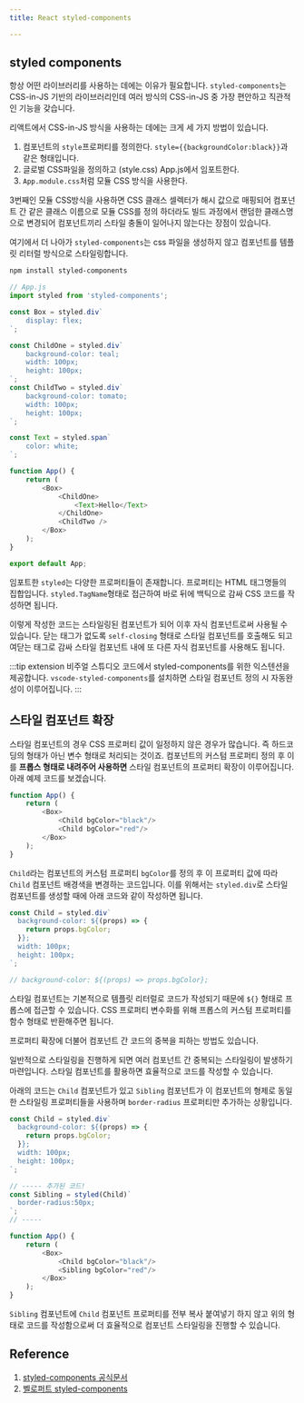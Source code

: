 ```yaml
---
title: React styled-components

---
```

## styled components 
항상 어떤 라이브러리를 사용하는 데에는 이유가 필요합니다. `styled-components`는 CSS-in-JS 기반의 라이브러리인데 여러 방식의 CSS-in-JS 중 가장 편안하고 직관적인 기능을 갖습니다.

리액트에서 CSS-in-JS 방식을 사용하는 데에는 크게 세 가지 방법이 있습니다.
1. 컴포넌트의 `style`프로퍼티를 정의한다. `style={{backgroundColor:black}}`과 같은 형태입니다.
2. 글로벌 CSS파일을 정의하고 (style.css) App.js에서 임포트한다.
3. `App.module.css`처럼 모듈 CSS 방식을 사용한다.

3번째인 모듈 CSS방식을 사용하면 CSS 클래스 셀렉터가 해시 값으로 매핑되어 컴포넌트 간 같은 클래스 이름으로 모듈 CSS를 정의 하더라도 빌드 과정에서 랜덤한 클래스명으로 변경되어 컴포넌트끼리 스타일 충돌이 일어나지 않는다는 장점이 있습니다.

여기에서 더 나아가 `styled-components`는 css 파일을 생성하지 않고 컴포넌트를 템플릿 리터럴 방식으로 스타일링합니다. 

```sh
npm install styled-components
```
```javascript
// App.js
import styled from 'styled-components';

const Box = styled.div`
    display: flex;
`;

const ChildOne = styled.div`
    background-color: teal;
    width: 100px;
    height: 100px;
`;
const ChildTwo = styled.div`
    background-color: tomato;
    width: 100px;
    height: 100px;
`;

const Text = styled.span`
    color: white;
`;

function App() {
    return (
        <Box>
            <ChildOne>
                <Text>Hello</Text>
            </ChildOne>
            <ChildTwo />
        </Box>
    );
}

export default App;
```

임포트한 `styled`는 다양한 프로퍼티들이 존재합니다. 프로퍼티는 HTML 태그명들의 집합입니다. 
`styled.TagName`형태로 접근하여 바로 뒤에 백틱으로 감싸 CSS 코드를 작성하면 됩니다.

이렇게 작성한 코드는 스타일링된 컴포넌트가 되어 이후 자식 컴포넌트로써 사용될 수 있습니다. 닫는 태그가 없도록 `self-closing` 형태로 스타일 컴포넌트를 호출해도 되고 여닫는 태그로 감싸 스타일 컴포넌트 내에 또 다른 자식 컴포넌트를 사용해도 됩니다.

:::tip extension
비주얼 스튜디오 코드에서 styled-components를 위한 익스텐션을 제공합니다. `vscode-styled-components`를 설치하면 스타일 컴포넌트 정의 시 자동완성이 이루어집니다.
:::

## 스타일 컴포넌트 확장

스타일 컴포넌트의 경우 CSS 프로퍼티 값이 일정하지 않은 경우가 많습니다. 즉 하드코딩의 형태가 아닌 변수 형태로 처리되는 것이죠. 컴포넌트의 커스텀 프로퍼티 정의 후 이를 **프롭스 형태로 내려주어 사용하면** 스타일 컴포넌트의 프로퍼티 확장이 이루어집니다. 아래 예제 코드를 보겠습니다.


```javascript
function App() {
    return (
        <Box>
            <Child bgColor="black"/>
            <Child bgColor="red"/>      
        </Box>
    );
}
```

`Child`라는 컴포넌트의 커스텀 프로퍼티 `bgColor`를 정의 후 이 프로퍼티 값에 따라 `Child` 컴포넌트 배경색을 변경하는 코드입니다. 이를 위해서는 `styled.div`로 스타일 컴포넌트를 생성할 때에 아래 코드와 같이 작성하면 됩니다.

```javascript
const Child = styled.div`
  background-color: ${(props) => {
    return props.bgColor;
  }};
  width: 100px;
  height: 100px;
`;

// background-color: ${(props) => props.bgColor};
```

스타일 컴포넌트는 기본적으로 템플릿 리터럴로 코드가 작성되기 때문에 `${}` 형태로 프롭스에 접근할 수 있습니다. CSS 프로퍼티 변수화를 위해 프롭스의 커스텀 프로퍼티를 함수 형태로 반환해주면 됩니다.

프로퍼티 확장에 더불어 컴포넌트 간 코드의 중복을 피하는 방법도 있습니다.

일반적으로 스타일링을 진행하게 되면 여러 컴포넌트 간 중복되는 스타일링이 발생하기 마련입니다. 스타일 컴포넌트를 활용하면 효율적으로 코드를 작성할 수 있습니다.

아래의 코드는 `Child` 컴포넌트가 있고 `Sibling` 컴포넌트가 이 컴포넌트의 형제로 동일한 스타일링 프로퍼티들을 사용하며 `border-radius` 프로퍼티만 추가하는 상황입니다.

```javascript
const Child = styled.div`
  background-color: ${(props) => {
    return props.bgColor;
  }};
  width: 100px;
  height: 100px;
`;

// ----- 추가된 코드!
const Sibling = styled(Child)`
  border-radius:50px;
`;
// -----

function App() {
    return (
        <Box>
            <Child bgColor="black"/>
            <Sibling bgColor="red"/>      
        </Box>
    );
}
```
`Sibling` 컴포넌트에 `Child` 컴포넌트 프로퍼티를 전부 복사 붙여넣기 하지 않고 위의 형태로 코드를 작성함으로써 더 효율적으로 컴포넌트 스타일링을 진행할 수 있습니다. 



## Reference

1. [styled-components 공식문서](https://styled-components.com/)
2. [벨로퍼트 styled-components](https://react.vlpt.us/styling/03-styled-components.html)
